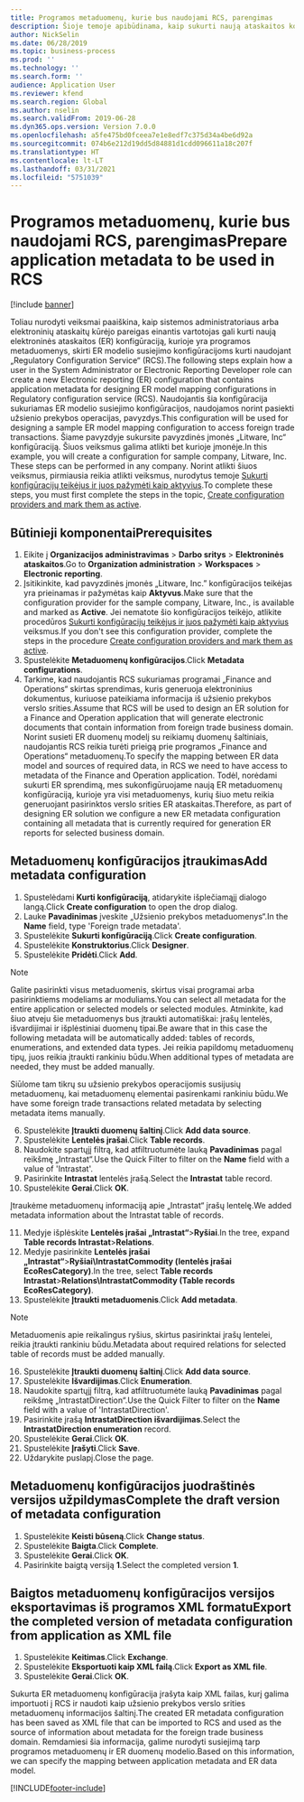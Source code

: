 ```yaml
---
title: Programos metaduomenų, kurie bus naudojami RCS, parengimas
description: Šioje temoje apibūdinama, kaip sukurti naują ataskaitos konfigūraciją, kurioje yra programos metaduomenys.
author: NickSelin
ms.date: 06/28/2019
ms.topic: business-process
ms.prod: ''
ms.technology: ''
ms.search.form: ''
audience: Application User
ms.reviewer: kfend
ms.search.region: Global
ms.author: nselin
ms.search.validFrom: 2019-06-28
ms.dyn365.ops.version: Version 7.0.0
ms.openlocfilehash: a5fe475bd0fceea7e1e8edf7c375d34a4be6d92a
ms.sourcegitcommit: 074b6e212d19dd5d84881d1cdd096611a18c207f
ms.translationtype: HT
ms.contentlocale: lt-LT
ms.lasthandoff: 03/31/2021
ms.locfileid: "5751039"
---
```

# <a name="prepare-application-metadata-to-be-used-in-rcs"></a><span data-ttu-id="c15f7-103">Programos metaduomenų, kurie bus naudojami RCS, parengimas</span><span class="sxs-lookup"><span data-stu-id="c15f7-103">Prepare application metadata to be used in RCS</span></span>
[!include [banner](../../includes/banner.md)]

<span data-ttu-id="c15f7-104">Toliau nurodyti veiksmai paaiškina, kaip sistemos administratoriaus arba elektroninių ataskaitų kūrėjo pareigas einantis vartotojas gali kurti naują elektroninės ataskaitos (ER) konfigūraciją, kurioje yra programos metaduomenys, skirti ER modelio susiejimo konfigūracijoms kurti naudojant „Regulatory Configuration Service“ (RCS).</span><span class="sxs-lookup"><span data-stu-id="c15f7-104">The following steps explain how a user in the System Administrator or Electronic Reporting Developer role can create a new Electronic reporting (ER) configuration that contains application metadata for designing ER model mapping configurations in Regulatory configuration service (RCS).</span></span> <span data-ttu-id="c15f7-105">Naudojantis šia konfigūracija sukuriamas ER modelio susiejimo konfigūracijos, naudojamos norint pasiekti užsienio prekybos operacijas, pavyzdys.</span><span class="sxs-lookup"><span data-stu-id="c15f7-105">This configuration will be used for designing a sample ER model mapping configuration to access foreign trade transactions.</span></span> <span data-ttu-id="c15f7-106">Šiame pavyzdyje sukursite pavyzdinės įmonės „Litware, Inc“ konfigūraciją. Šiuos veiksmus galima atlikti bet kurioje įmonėje.</span><span class="sxs-lookup"><span data-stu-id="c15f7-106">In this example, you will create a configuration for sample company, Litware, Inc. These steps can be performed in any company.</span></span> <span data-ttu-id="c15f7-107">Norint atlikti šiuos veiksmus, pirmiausia reikia atlikti veiksmus, nurodytus temoje [Sukurti konfigūracijų teikėjus ir juos pažymėti kaip aktyvius](er-configuration-provider-mark-it-active-2016-11.md).</span><span class="sxs-lookup"><span data-stu-id="c15f7-107">To complete these steps, you must first complete the steps in the topic, [Create configuration providers and mark them as active](er-configuration-provider-mark-it-active-2016-11.md).</span></span>

## <a name="prerequisites"></a><span data-ttu-id="c15f7-108">Būtinieji komponentai</span><span class="sxs-lookup"><span data-stu-id="c15f7-108">Prerequisites</span></span>
1.    <span data-ttu-id="c15f7-109">Eikite į **Organizacijos administravimas** > **Darbo sritys** > **Elektroninės ataskaitos**.</span><span class="sxs-lookup"><span data-stu-id="c15f7-109">Go to **Organization administration** > **Workspaces** > **Electronic reporting**.</span></span> 
2.    <span data-ttu-id="c15f7-110">Įsitikinkite, kad pavyzdinės įmonės „Litware, Inc.” konfigūracijos teikėjas yra prieinamas ir pažymėtas kaip **Aktyvus**.</span><span class="sxs-lookup"><span data-stu-id="c15f7-110">Make sure that the configuration provider for the sample company, Litware, Inc., is available and marked as **Active**.</span></span> <span data-ttu-id="c15f7-111">Jei nematote šio konfigūracijos teikėjo, atlikite procedūros [Sukurti konfigūracijų teikėjus ir juos pažymėti kaip aktyvius](er-configuration-provider-mark-it-active-2016-11.md) veiksmus.</span><span class="sxs-lookup"><span data-stu-id="c15f7-111">If you don't see this configuration provider, complete the steps in the procedure [Create configuration providers and mark them as active](er-configuration-provider-mark-it-active-2016-11.md).</span></span> 
3.    <span data-ttu-id="c15f7-112">Spustelėkite **Metaduomenų konfigūracijos**.</span><span class="sxs-lookup"><span data-stu-id="c15f7-112">Click **Metadata configurations**.</span></span> 
4.    <span data-ttu-id="c15f7-113">Tarkime, kad naudojantis RCS sukuriamas programai „Finance and Operations“ skirtas sprendimas, kuris generuoja elektroninius dokumentus, kuriuose pateikiama informacija iš užsienio prekybos verslo srities.</span><span class="sxs-lookup"><span data-stu-id="c15f7-113">Assume that RCS will be used to design an ER solution for a Finance and Operation application that will generate electronic documents that contain information from foreign trade business domain.</span></span> <span data-ttu-id="c15f7-114">Norint susieti ER duomenų modelį su reikiamų duomenų šaltiniais, naudojantis RCS reikia turėti prieigą prie programos „Finance and Operations“ metaduomenų.</span><span class="sxs-lookup"><span data-stu-id="c15f7-114">To specify the mapping between ER data model and sources of required data, in RCS we need to have access to metadata of the Finance and Operation application.</span></span> <span data-ttu-id="c15f7-115">Todėl, norėdami sukurti ER sprendimą, mes sukonfigūruojame naują ER metaduomenų konfigūraciją, kurioje yra visi metaduomenys, kurių šiuo metu reikia generuojant pasirinktos verslo srities ER ataskaitas.</span><span class="sxs-lookup"><span data-stu-id="c15f7-115">Therefore, as part of designing ER solution we configure a new ER metadata configuration containing all metadata that is currently required for generation ER reports for selected business domain.</span></span> 

## <a name="add-metadata-configuration"></a><span data-ttu-id="c15f7-116">Metaduomenų konfigūracijos įtraukimas</span><span class="sxs-lookup"><span data-stu-id="c15f7-116">Add metadata configuration</span></span> 
1.    <span data-ttu-id="c15f7-117">Spustelėdami **Kurti konfigūraciją**, atidarykite išplečiamąjį dialogo langą.</span><span class="sxs-lookup"><span data-stu-id="c15f7-117">Click **Create configuration** to open the drop dialog.</span></span> 
2.    <span data-ttu-id="c15f7-118">Lauke **Pavadinimas** įveskite „Užsienio prekybos metaduomenys“.</span><span class="sxs-lookup"><span data-stu-id="c15f7-118">In the **Name** field, type 'Foreign trade metadata'.</span></span> 
3.    <span data-ttu-id="c15f7-119">Spustelėkite **Sukurti konfigūraciją**.</span><span class="sxs-lookup"><span data-stu-id="c15f7-119">Click **Create configuration**.</span></span> 
4.    <span data-ttu-id="c15f7-120">Spustelėkite **Konstruktorius**.</span><span class="sxs-lookup"><span data-stu-id="c15f7-120">Click **Designer**.</span></span> 
5.    <span data-ttu-id="c15f7-121">Spustelėkite **Pridėti**.</span><span class="sxs-lookup"><span data-stu-id="c15f7-121">Click **Add**.</span></span> 
  
> [!NOTE]
> <span data-ttu-id="c15f7-122">Galite pasirinkti visus metaduomenis, skirtus visai programai arba pasirinktiems modeliams ar moduliams.</span><span class="sxs-lookup"><span data-stu-id="c15f7-122">You can select all metadata for the entire application or selected models or selected modules.</span></span> <span data-ttu-id="c15f7-123">Atminkite, kad šiuo atveju šie metaduomenys bus įtraukti automatiškai: įrašų lentelės, išvardijimai ir išplėstiniai duomenų tipai.</span><span class="sxs-lookup"><span data-stu-id="c15f7-123">Be aware that in this case the following metadata will be automatically added: tables of records, enumerations, and extended data types.</span></span> <span data-ttu-id="c15f7-124">Jei reikia papildomų metaduomenų tipų, juos reikia įtraukti rankiniu būdu.</span><span class="sxs-lookup"><span data-stu-id="c15f7-124">When additional types of metadata are needed, they must be added manually.</span></span> 
 
<span data-ttu-id="c15f7-125">Siūlome tam tikrų su užsienio prekybos operacijomis susijusių metaduomenų, kai metaduomenų elementai pasirenkami rankiniu būdu.</span><span class="sxs-lookup"><span data-stu-id="c15f7-125">We have some foreign trade transactions related metadata by selecting metadata items manually.</span></span> 
  
6.    <span data-ttu-id="c15f7-126">Spustelėkite **Įtraukti duomenų šaltinį**.</span><span class="sxs-lookup"><span data-stu-id="c15f7-126">Click **Add data source**.</span></span> 
7.    <span data-ttu-id="c15f7-127">Spustelėkite **Lentelės įrašai**.</span><span class="sxs-lookup"><span data-stu-id="c15f7-127">Click **Table records**.</span></span> 
8.    <span data-ttu-id="c15f7-128">Naudokite spartųjį filtrą, kad atfiltruotumėte lauką **Pavadinimas** pagal reikšmę „Intrastat“.</span><span class="sxs-lookup"><span data-stu-id="c15f7-128">Use the Quick Filter to filter on the **Name** field with a value of 'Intrastat'.</span></span> 
9.    <span data-ttu-id="c15f7-129">Pasirinkite **Intrastat** lentelės įrašą.</span><span class="sxs-lookup"><span data-stu-id="c15f7-129">Select the **Intrastat** table record.</span></span> 
10.    <span data-ttu-id="c15f7-130">Spustelėkite **Gerai**.</span><span class="sxs-lookup"><span data-stu-id="c15f7-130">Click **OK**.</span></span>
  
<span data-ttu-id="c15f7-131">Įtraukėme metaduomenų informaciją apie „Intrastat“ įrašų lentelę.</span><span class="sxs-lookup"><span data-stu-id="c15f7-131">We added metadata information about the Intrastat table of records.</span></span> 
  
11.    <span data-ttu-id="c15f7-132">Medyje išplėskite **Lentelės įrašai „Intrastat“**\>**Ryšiai**.</span><span class="sxs-lookup"><span data-stu-id="c15f7-132">In the tree, expand **Table records Intrastat**\>**Relations**.</span></span> 
12.    <span data-ttu-id="c15f7-133">Medyje pasirinkite **Lentelės įrašai „Intrastat“**\>**Ryšiai\IntrastatCommodity (lentelės įrašai EcoResCategory)**.</span><span class="sxs-lookup"><span data-stu-id="c15f7-133">In the tree, select **Table records Intrastat**\>**Relations\IntrastatCommodity (Table records EcoResCategory)**.</span></span>     
13.    <span data-ttu-id="c15f7-134">Spustelėkite **Įtraukti metaduomenis**.</span><span class="sxs-lookup"><span data-stu-id="c15f7-134">Click **Add metadata**.</span></span> 
  
> [!NOTE]
> <span data-ttu-id="c15f7-135">Metaduomenis apie reikalingus ryšius, skirtus pasirinktai įrašų lentelei, reikia įtraukti rankiniu būdu.</span><span class="sxs-lookup"><span data-stu-id="c15f7-135">Metadata about required relations for selected table of records must be added manually.</span></span> 
  
16.    <span data-ttu-id="c15f7-136">Spustelėkite **Įtraukti duomenų šaltinį**.</span><span class="sxs-lookup"><span data-stu-id="c15f7-136">Click **Add data source**.</span></span> 
17.    <span data-ttu-id="c15f7-137">Spustelėkite **Išvardijimas**.</span><span class="sxs-lookup"><span data-stu-id="c15f7-137">Click **Enumeration**.</span></span> 
18.    <span data-ttu-id="c15f7-138">Naudokite spartųjį filtrą, kad atfiltruotumėte lauką **Pavadinimas** pagal reikšmę „IntrastatDirection“.</span><span class="sxs-lookup"><span data-stu-id="c15f7-138">Use the Quick Filter to filter on the **Name** field with a value of 'IntrastatDirection'.</span></span> 
19.    <span data-ttu-id="c15f7-139">Pasirinkite įrašą **IntrastatDirection išvardijimas**.</span><span class="sxs-lookup"><span data-stu-id="c15f7-139">Select the **IntrastatDirection enumeration** record.</span></span> 
20.    <span data-ttu-id="c15f7-140">Spustelėkite **Gerai**.</span><span class="sxs-lookup"><span data-stu-id="c15f7-140">Click **OK**.</span></span> 
21.    <span data-ttu-id="c15f7-141">Spustelėkite **Įrašyti**.</span><span class="sxs-lookup"><span data-stu-id="c15f7-141">Click **Save**.</span></span>  
22.    <span data-ttu-id="c15f7-142">Uždarykite puslapį.</span><span class="sxs-lookup"><span data-stu-id="c15f7-142">Close the page.</span></span> 
  
## <a name="complete-the-draft-version-of-metadata-configuration"></a><span data-ttu-id="c15f7-143">Metaduomenų konfigūracijos juodraštinės versijos užpildymas</span><span class="sxs-lookup"><span data-stu-id="c15f7-143">Complete the draft version of metadata configuration</span></span>
1.    <span data-ttu-id="c15f7-144">Spustelėkite **Keisti būseną**.</span><span class="sxs-lookup"><span data-stu-id="c15f7-144">Click **Change status**.</span></span> 
2.    <span data-ttu-id="c15f7-145">Spustelėkite **Baigta**.</span><span class="sxs-lookup"><span data-stu-id="c15f7-145">Click **Complete**.</span></span> 
3.    <span data-ttu-id="c15f7-146">Spustelėkite **Gerai**.</span><span class="sxs-lookup"><span data-stu-id="c15f7-146">Click **OK**.</span></span> 
4.    <span data-ttu-id="c15f7-147">Pasirinkite baigtą versiją **1**.</span><span class="sxs-lookup"><span data-stu-id="c15f7-147">Select the completed version **1**.</span></span> 
  
## <a name="export-the-completed-version-of-metadata-configuration-from-application-as-xml-file"></a><span data-ttu-id="c15f7-148">Baigtos metaduomenų konfigūracijos versijos eksportavimas iš programos XML formatu</span><span class="sxs-lookup"><span data-stu-id="c15f7-148">Export the completed version of metadata configuration from application as XML file</span></span>
1.    <span data-ttu-id="c15f7-149">Spustelėkite **Keitimas**.</span><span class="sxs-lookup"><span data-stu-id="c15f7-149">Click **Exchange**.</span></span> 
2.    <span data-ttu-id="c15f7-150">Spustelėkite **Eksportuoti kaip XML failą**.</span><span class="sxs-lookup"><span data-stu-id="c15f7-150">Click **Export as XML file**.</span></span> 
3.    <span data-ttu-id="c15f7-151">Spustelėkite **Gerai**.</span><span class="sxs-lookup"><span data-stu-id="c15f7-151">Click **OK**.</span></span> 
    
<span data-ttu-id="c15f7-152">Sukurta ER metaduomenų konfigūracija įrašyta kaip XML failas, kurį galima importuoti į RCS ir naudoti kaip užsienio prekybos verslo srities metaduomenų informacijos šaltinį.</span><span class="sxs-lookup"><span data-stu-id="c15f7-152">The created ER metadata configuration has been saved as XML file that can be imported to RCS and used as the source of information about metadata for the foreign trade business domain.</span></span> <span data-ttu-id="c15f7-153">Remdamiesi šia informacija, galime nurodyti susiejimą tarp programos metaduomenų ir ER duomenų modelio.</span><span class="sxs-lookup"><span data-stu-id="c15f7-153">Based on this information, we can specify the mapping between application metadata and ER data model.</span></span>


[!INCLUDE[footer-include](../../../../includes/footer-banner.md)]